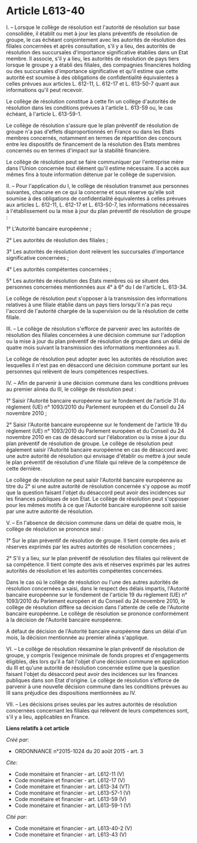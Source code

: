 # Article L613-40

I. – Lorsque le collège de résolution est l'autorité de résolution sur base consolidée, il établit ou met à jour les plans
préventifs de résolution de groupe, le cas échéant conjointement avec les autorités de résolution des filiales concernées et
après consultation, s'il y a lieu, des autorités de résolution des succursales d'importance significative établies dans un
Etat membre. Il associe, s'il y a lieu, les autorités de résolution de pays tiers lorsque le groupe y a établi des filiales,
des compagnies financières holding ou des succursales d'importance significative et qu'il estime que cette autorité est
soumise à des obligations de confidentialité équivalentes à celles prévues aux articles L. 612-11, L. 612-17 et L. 613-50-7
quant aux informations qu'il peut recevoir. 

Le collège de résolution constitue à cette fin un collège d'autorités de résolution dans les conditions prévues à l'article
L. 613-59 ou, le cas échéant, à l'article L. 613-59-1. 

Le collège de résolution s'assure que le plan préventif de résolution de groupe n'a pas d'effets disproportionnés en France
ou dans les Etats membres concernés, notamment en termes de répartition des concours entre les dispositifs de financement de
la résolution des Etats membres concernés ou en termes d'impact sur la stabilité financière. 

Le collège de résolution peut se faire communiquer par l'entreprise mère dans l'Union concernée tout élément qu'il estime
nécessaire. Il a accès aux mêmes fins à toute information détenue par le collège de supervision. 

II. – Pour l'application du I, le collège de résolution transmet aux personnes suivantes, chacune en ce qui la concerne et
sous réserve qu'elle soit soumise à des obligations de confidentialité équivalentes à celles prévues aux articles L. 612-11,
L. 612-17 et L. 613-50-7, les informations nécessaires à l'établissement ou la mise à jour du plan préventif de résolution de
groupe : 

1° L'Autorité bancaire européenne ; 

2° Les autorités de résolution des filiales ; 

3° Les autorités de résolution dont relèvent les succursales d'importance significative concernées ; 

4° Les autorités compétentes concernées ; 

5° Les autorités de résolution des Etats membres où se situent des personnes concernées mentionnées aux 4° à 6° du I de
l'article L. 613-34. 

Le collège de résolution peut s'opposer à la transmission des informations relatives à une filiale établie dans un pays tiers
lorsqu'il n'a pas reçu l'accord de l'autorité chargée de la supervision ou de la résolution de cette filiale. 

III. – Le collège de résolution s'efforce de parvenir avec les autorités de résolution des filiales concernées à une décision
commune sur l'adoption ou la mise à jour du plan préventif de résolution de groupe dans un délai de quatre mois suivant la
transmission des informations mentionnées au II. 

Le collège de résolution peut adopter avec les autorités de résolution avec lesquelles il n'est pas en désaccord une décision
commune portant sur les personnes qui relèvent de leurs compétences respectives. 

IV. – Afin de parvenir à une décision commune dans les conditions prévues au premier alinéa du III, le collège de résolution
peut : 

1° Saisir l'Autorité bancaire européenne sur le fondement de l'article 31 du règlement (UE) n° 1093/2010 du Parlement
européen et du Conseil du 24 novembre 2010 ; 

2° Saisir l'Autorité bancaire européenne sur le fondement de l'article 19 du règlement (UE) n° 1093/2010 du Parlement
européen et du Conseil du 24 novembre 2010 en cas de désaccord sur l'élaboration ou la mise à jour du plan préventif de
résolution de groupe. Le collège de résolution peut également saisir l'Autorité bancaire européenne en cas de désaccord avec
une autre autorité de résolution qui envisage d'établir ou mettre à jour seule le plan préventif de résolution d'une filiale
qui relève de la compétence de cette dernière. 

Le collège de résolution ne peut saisir l'Autorité bancaire européenne au titre du 2° si une autre autorité de résolution
concernée s'y oppose au motif que la question faisant l'objet du désaccord peut avoir des incidences sur les finances
publiques de son Etat. Le collège de résolution peut s'opposer pour les mêmes motifs à ce que l'Autorité bancaire européenne
soit saisie par une autre autorité de résolution. 

V. – En l'absence de décision commune dans un délai de quatre mois, le collège de résolution se prononce seul : 

1° Sur le plan préventif de résolution de groupe. Il tient compte des avis et réserves exprimés par les autres autorités de
résolution concernées ; 

2° S'il y a lieu, sur le plan préventif de résolution des filiales qui relèvent de sa compétence. Il tient compte des avis et
réserves exprimés par les autres autorités de résolution et les autorités compétentes concernées. 

Dans le cas où le collège de résolution ou l'une des autres autorités de résolution concernées a saisi, dans le respect des
délais impartis, l'Autorité bancaire européenne sur le fondement de l'article 19 du règlement (UE) n° 1093/2010 du Parlement
européen et du Conseil du 24 novembre 2010, le collège de résolution diffère sa décision dans l'attente de celle de
l'Autorité bancaire européenne. Le collège de résolution se prononce conformément à la décision de l'Autorité bancaire
européenne. 

A défaut de décision de l'Autorité bancaire européenne dans un délai d'un mois, la décision mentionnée au premier alinéa
s'applique. 

VI. – Le collège de résolution réexamine le plan préventif de résolution de groupe, y compris l'exigence minimale de fonds
propres et d'engagements éligibles, dès lors qu'il a fait l'objet d'une décision commune en application du III et qu'une
autorité de résolution concernée estime que la question faisant l'objet du désaccord peut avoir des incidences sur les
finances publiques dans son Etat d'origine. Le collège de résolution s'efforce de parvenir à une nouvelle décision commune
dans les conditions prévues au III sans préjudice des dispositions mentionnées au IV. 

VII. – Les décisions prises seules par les autres autorités de résolution concernées concernant les filiales qui relèvent de
leurs compétences sont, s'il y a lieu, applicables en France.

**Liens relatifs à cet article**

_Créé par_:

  - ORDONNANCE n°2015-1024 du 20 août 2015 - art. 3

_Cite_:

  - Code monétaire et financier - art. L612-11 (V)
  - Code monétaire et financier - art. L612-17 (V)
  - Code monétaire et financier - art. L613-34 (VT)
  - Code monétaire et financier - art. L613-57-1 (V)
  - Code monétaire et financier - art. L613-59 (V)
  - Code monétaire et financier - art. L613-59-1 (V)

_Cité par_:

  - Code monétaire et financier - art. L613-40-2 (V)
  - Code monétaire et financier - art. L613-43 (V)
